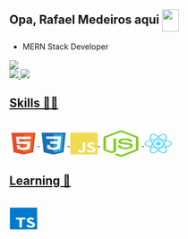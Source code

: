 ## Opa, Rafael Medeiros aqui <img height="40" width="30" align="center" src="https://camo.githubusercontent.com/03764c7517c59784de440fd06e8f7f7735d3a8a267c5b22e558c7e5c05f35a1e/68747470733a2f2f67697465652e636f6d2f736b796b65796a6f6b65722f506963436c6f75642f7261772f6d61737465722f696d672f4d6172696f5f48656c6c6f5f4269672e676966">
 - MERN Stack Developer

<img height="auto" width="auto" align="center" src="https://64.media.tumblr.com/2d0af9c90d1b1107313cc20bda01548a/tumblr_outwxnanpp1u79o2lo1_1280.gifv">

<br>

<div>
  <a href="https://github.com/rsoar">
  <img height="135em" src="https://github-readme-stats.vercel.app/api?username=rsoar&show_icons=true&theme=tokyonight&include_all_commits=true&count_private=true"/>
  <img height="135em" src="https://github-readme-stats.vercel.app/api/top-langs/?username=rsoar&layout=compact&langs_count=7&theme=tokyonight"/>
</div>
	
<div> 
 
## Skills 👨‍💻
    
<div style=":display: inline_block"><br>
	<img align="center" alt="html-icon" height="40" width="50" src="https://raw.githubusercontent.com/devicons/devicon/master/icons/html5/html5-original.svg">
	<img align="center" alt="css3-icon" height="40" width="50" src="https://raw.githubusercontent.com/devicons/devicon/master/icons/css3/css3-original.svg">
	<img align="center" alt="javascript-icon" height="40" width="50" src="https://raw.githubusercontent.com/devicons/devicon/master/icons/javascript/javascript-plain.svg">
    	<img align="center" alt="nodejs-icon" height="50" width="75" src="https://raw.githubusercontent.com/devicons/devicon/master/icons/nodejs/nodejs-plain.svg">
	<img align="center" alt="react-icon" height="40" width="50" src="https://raw.githubusercontent.com/devicons/devicon/master/icons/react/react-original.svg">
    
</div>
  
</div>


## Learning 🧠
	
<div style=":display: inline_block"><br>
    <img align="center" alt="rsoar-js" height="40" width="50" src="https://raw.githubusercontent.com/devicons/devicon/master/icons/typescript/typescript-plain.svg">
</div>
	

  
##
  
